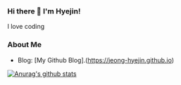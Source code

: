 ### Hi there 👋 I'm Hyejin!
I love coding

### About Me
- Blog: [My Github Blog].(https://jeong-hyejin.github.io)

[![Anurag's github stats](https://github-readme-stats.vercel.app/api?username=jeong-hyejin)](https://github.com/anuraghazra/github-readme-stats)

<!--
**jeong-hyejin/jeong-hyejin** is a ✨ _special_ ✨ repository because its `README.md` (this file) appears on your GitHub profile.

Here are some ideas to get you started:

- 🔭 I’m currently working on ...
- 🌱 I’m currently learning ...
- 👯 I’m looking to collaborate on ...
- 🤔 I’m looking for help with ...
- 💬 Ask me about ...
- 📫 How to reach me: ...
- 😄 Pronouns: ...
- ⚡ Fun fact: ...
-->
